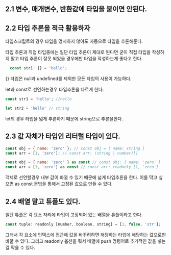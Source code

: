 ## 2.1 변수, 매개변수, 반환값에 타입을 붙이면 안된다.

## 2.2 타입 추론을 적극 활용하자

타입스크립트의 경우 타입을 명시하지 않아도 자동으로 타입을 추론해준다. 

타입 추론과 직접 타입중에는 일단 타입 추론이 제대로 된다면 굳이 직접 타입을 작성하지 말고 타입 추론이 잘못 되었을 경우에만 타입을 작성하는게 좋다고 한다. 

```js
  const str1: {} = 'hello';
```

{} 타입은 null과 undefined를 제외한 모든 타입의 사용이 가능하다.

let과 const로 선언하는경우 타입추론을 다르게 한다. 

```js
const str1 = 'hello'; //hello

let str2 = 'hello' // string 
```

let의 경우 타입을 넓게 추론하기 때문에 string으로 추론을한다.

## 2.3 값 자체가 타입인 리터럴 타입이 있다.

```js
const obj = { name: 'zero' }; // const obj = { name: string }
const arr = [1, 'zero']; // const arr: (string | number)[]

const obj = { name: 'zero' } as const // const obj: { name: 'zero' }
const arr = [1, 'zero'] as const // const arr: readonly [1, 'zero'] 
```

객체로 선언할경우 내부 값이 바뀔 수 있기 때문에 넓게 타입추론을 한다.
이를 막고 싶으면 as const 문법을 통해서 고정된 값으로 만들 수 있다. 

## 2.4 배열 말고 튜플도 있다.

일단 튜플은 각 요소 자리에 타입이 고정되어 있는 배열을 튜플이라고 한다.

```js
const tuple: readonly [number, boolean, string] = [1, false, 'str'];
```

그래서 각 요소에 인덱스에 접근해 값을 바꾸려하면 해당하는 타입에 해당하는 값으로만 바꿀 수 있다.
그리고 readonly 옵션을 줘서 배열에 push 명령어로 추가적인 값을 넣는걸 막을 수 있다.